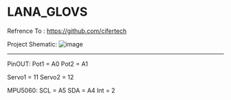 # LANA_GLOVS
Refrence To : https://github.com/cifertech




Project Shematic: 
![image](https://user-images.githubusercontent.com/72344723/219376735-0fac9375-37c0-443b-8b8a-1a65670df4c0.png)





--------------------------------------------------------------------------------------------------------------------------------------------------------------------
PinOUT: 
Pot1 = A0
Pot2 = A1
  
  
Servo1  = 11
Servo2 = 12
  
MPU5060:
SCL = A5
SDA = A4
Int = 2

